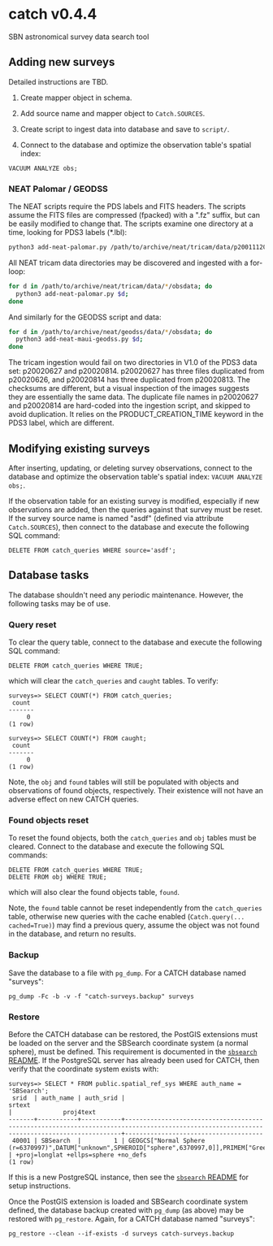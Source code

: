 # catch v0.4.4
SBN astronomical survey data search tool 

## Adding new surveys

Detailed instructions are TBD.

1. Create mapper object in schema.

1. Add source name and mapper object to `Catch.SOURCES`.

1. Create script to ingest data into database and save to `script/`.

1. Connect to the database and optimize the observation table's spatial index:
```
VACUUM ANALYZE obs;
```

### NEAT Palomar / GEODSS

The NEAT scripts require the PDS labels and FITS headers.  The scripts assume the FITS files are compressed (fpacked) with a ".fz" suffix, but can be easily modified to change that.  The scripts examine one directory at a time, looking for PDS3 labels (*.lbl):
```bash
python3 add-neat-palomar.py /path/to/archive/neat/tricam/data/p20011120/obsdata/
```

All NEAT tricam data directories may be discovered and ingested with a for-loop:
```bash
for d in /path/to/archive/neat/tricam/data/*/obsdata; do
  python3 add-neat-palomar.py $d;
done
```

And similarly for the GEODSS script and data:
```bash
for d in /path/to/archive/neat/geodss/data/*/obsdata; do
  python3 add-neat-maui-geodss.py $d;
done
```

The tricam ingestion would fail on two directories in V1.0 of the PDS3 data set: p20020627 and p20020814.  p20020627 has three files duplicated from p20020626, and p20020814 has three duplicated from p20020813.  The checksums are different, but a visual inspection of the images suggests they are essentially the same data.  The duplicate file names in p20020627 and p20020814 are hard-coded into the ingestion script, and skipped to avoid duplication.  It relies on the PRODUCT_CREATION_TIME keyword in the PDS3 label, which are different.

## Modifying existing surveys

After inserting, updating, or deleting survey observations, connect to the database and optimize the observation table's spatial index: `VACUUM ANALYZE obs;`.

If the observation table for an existing survey is modified, especially if new observations are added, then the queries against that survey must be reset.  If the survey source name is named "asdf" (defined via attribute `Catch.SOURCES`), then connect to the database and execute the following SQL command:

```
DELETE FROM catch_queries WHERE source='asdf';
```

## Database tasks

The database shouldn't need any periodic maintenance.  However, the following tasks may be of use.

### Query reset

To clear the query table, connect to the database and execute the following SQL command:
```
DELETE FROM catch_queries WHERE TRUE;
```
which will clear the `catch_queries` and `caught` tables.  To verify:
```
surveys=> SELECT COUNT(*) FROM catch_queries;
 count 
-------
     0
(1 row)

surveys=> SELECT COUNT(*) FROM caught;
 count 
-------
     0
(1 row)
```

Note, the `obj` and `found` tables will still be populated with objects and observations of found objects, respectively.  Their existence will not have an adverse effect on new CATCH queries.

### Found objects reset

To reset the found objects, both the `catch_queries` and `obj` tables must be cleared.  Connect to the database and execute the following SQL commands:
```
DELETE FROM catch_queries WHERE TRUE;
DELETE FROM obj WHERE TRUE;
```
which will also clear the found objects table, `found`.

Note, the `found` table cannot be reset independently from the `catch_queries` table, otherwise new queries with the cache enabled (`Catch.query(... cached=True)`) may find a previous query, assume the object was not found in the database, and return no results.

### Backup

Save the database to a file with `pg_dump`.  For a CATCH database named "surveys":
```
pg_dump -Fc -b -v -f "catch-surveys.backup" surveys
```

### Restore

Before the CATCH database can be restored, the PostGIS extensions must be loaded on the server and the SBSearch coordinate system (a normal sphere), must be defined.  This requirement is documented in the [`sbsearch` README](https://github.com/Small-Bodies-Node/sbsearch/blob/master/README.md).  If the PostgreSQL server has already been used for CATCH, then verify that the coordinate system exists with:
```
surveys=> SELECT * FROM public.spatial_ref_sys WHERE auth_name = 'SBSearch';
 srid  | auth_name | auth_srid |                                                                  srtext                                                                   |              proj4text               
-------+-----------+-----------+-------------------------------------------------------------------------------------------------------------------------------------------+--------------------------------------
 40001 | SBSearch  |         1 | GEOGCS["Normal Sphere (r=6370997)",DATUM["unknown",SPHEROID["sphere",6370997,0]],PRIMEM["Greenwich",0],UNIT["degree",0.0174532925199433]] | +proj=longlat +ellps=sphere +no_defs
(1 row)
```
If this is a new PostgreSQL instance, then see the [`sbsearch` README](https://github.com/Small-Bodies-Node/sbsearch/blob/master/README.md) for setup instructions.

Once the PostGIS extension is loaded and SBSearch coordinate system defined, the database backup created with `pg_dump` (as above) may be restored with `pg_restore`.  Again, for a CATCH database named "surveys":
```
pg_restore --clean --if-exists -d surveys catch-surveys.backup
```
